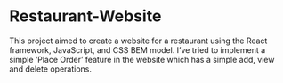 # Restaurant-Website
This project aimed to create a website for a restaurant using the React framework, JavaScript, and CSS BEM model. I’ve tried to implement a simple ‘Place Order’ feature in the website which has a simple add, view and delete operations. 
